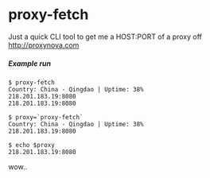 # proxy-fetch
Just a quick CLI tool to get me a HOST:PORT of a proxy off http://proxynova.com


##### Example run

    $ proxy-fetch
    Country: China - Qingdao | Uptime: 38%
    218.201.183.19:8080
    218.201.183.19:8080
    
    $ proxy=`proxy-fetch`
    Country: China - Qingdao | Uptime: 38%
    218.201.183.19:8080
    
    $ echo $proxy
    218.201.183.19:8080
    
wow..
